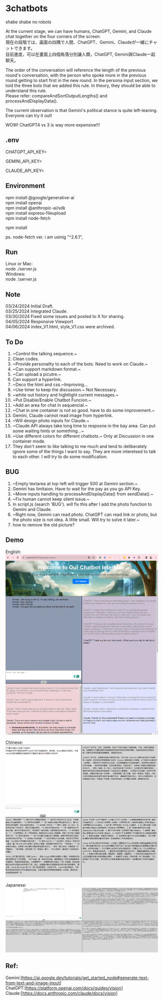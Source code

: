 # 3chatbots
 shabe shabe no robots

At the current stage, we can have humans, ChatGPT, Gemini, and Claude chat together on the four corners of the screen.  
現在の段階では、画面の四隅で人間、ChatGPT、Gemini、Claudeが一緒にチャットできます。  
目前進度，可以在畫面上四個角落分別讓人類，ChatGPT, Gemini與Claude一起聊天。  

The order of the conversation will reference the length of the previous round's conversation, with the person who spoke more in the previous round getting to start first in the new round. In the persona input section, we told the three bots that we added this rule. In theory, they should be able to understand this rule.  
Please refer: compareAndSortOutputLengths() and processAndDisplayData().  

The current observation is that Gemini's political stance is quite left-leaning. Everyone can try it out!  

WOW! ChatGPT4 vs 3 is way more expensive!!!  





## .env
CHATGPT_API_KEY=  

GEMINI_API_KEY=  

CLAUDE_API_KEY=  



## Environment  
npm install @google/generative-ai  
npm install openai  
npm install @anthropic-ai/sdk  
npm install express-fileupload  
npm install node-fetch  

npm install  

ps. node-fetch ver. i am usinig "^2.6.1",  




## Run  
Linux or Mac:  
node ./server.js  
Windows:  
node .\server.js  
  
##  Note  
03/24/2024 Initial Draft.  
03/25/2024 Integrated Claude.  
03/30/2024 Fixed some issues and posted to X for sharing.  
04/05/2024 Responsive Viewport  
04/06/2024 index_V1.html, style_V1.css were archived.  



## To Do  
1. ~Control the talking sequence.~  
2. Clean codes.  
3. ~Provide personality to each of the bots. Need to work on Claude.~    
4. ~Can support markdown format.~  
5. ~Can upload a picutre.~    
6. Can support a hyperlink.  
7. ~Deco the html and css.~Improving...   
8. ~Use timer to keep the discussion.~ Not Necessary.  
9. ~white out history and hightlight current messages.~  
10. ~Put Disable/Enable Chatbot Funcion.~  
11. ~Add an area for chat in sequencial.~  
12. ~Chat in one container is not so good. have to do some improvement.~    
13. Gemini, Claude cannot read image from hyperlink.    
14. ~Will design photo inputs for Claude.~  
15. ~Claude API always take long time to resposne in the bay area. Can put some waiting hints or something...~    
16. ~Use different colors for different chatbots.~ Only at Discussion in one container mode.  
17. They don't seem to like talking to me much and tend to deliberately ignore some of the things I want to say. They are more interetsed to talk to each other. I will try to do some modification.  






## BUG  
1. ~Empty textarea at top-left will trigger 500 at Gemini section.~  
2. Gemini has limitaion. Have to wait for the pay as you go API Key.  
3. ~Move inputs handling to processAndDisplayData() from sendData().~
4. ~Fix human cannot keep silent issue.~  
5. In script.js (search 'BUG'). will fix this after I add the photo function to Gemini and Claude.  
6. ~Right now, Gemini can read photo. ChatGPT can read link or photo, but the photo size is not idea. A little small. Will try to solve it later.~  
7. how to remove the old picture?  











## Demo  
English:  
![Demo 1](https://github.com/Trina0224/3chatbots/blob/main/pics/Screenshot%202024-03-30%20152131.png)  

Chinese:    
![Demo 2](https://github.com/Trina0224/3chatbots/blob/main/pics/Screenshot%202024-03-26%20004357.png)

Japanese:  
![Demo 3](https://github.com/Trina0224/3chatbots/blob/main/pics/Screenshot%202024-03-26%20010348.png)  

## Ref:  
Gemini:[https://ai.google.dev/tutorials/get_started_node#generate-text-from-text-and-image-input]  
ChatGPT:[https://platform.openai.com/docs/guides/vision]  
Claude:[https://docs.anthropic.com/claude/docs/vision]  

